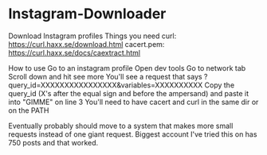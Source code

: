 # Instagram-Downloader
Download Instagram profiles
Things you need
curl: https://curl.haxx.se/download.html
cacert.pem: https://curl.haxx.se/docs/caextract.html

How to use
Go to an instagram profile
Open dev tools
Go to network tab
Scroll down and hit see more
You'll see a request that says ?query_id=XXXXXXXXXXXXXXXX&variables=XXXXXXXXXX
Copy the query_id (X's after the equal sign and before the ampersand) and paste it into "GIMME" on line 3
You'll need to have cacert and curl in the same dir or on the PATH

Eventually probably should move to a system that makes more small requests instead of one giant request. Biggest account I've tried this on has 750 posts and that worked.
